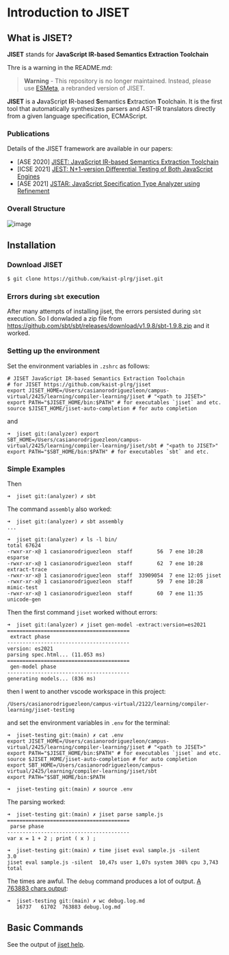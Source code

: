 # Introduction to JISET

## What is JISET?

**JISET** stands for **JavaScript IR-based Semantics Extraction Toolchain**

Thre is a warning in the README.md:

> **Warning** - This repository is no longer maintained. Instead, please use
> [ESMeta](https://github.com/es-meta/esmeta), a rebranded version of JISET.

**JISET** is a **J**avaScript **I**R-based **S**emantics **E**xtraction
**T**oolchain. It is the first tool that automatically synthesizes parsers and
AST-IR translators directly from a given language specification, ECMAScript.

### Publications

Details of the JISET framework are available in our papers:
- [ASE 2020] [JISET: JavaScript IR-based Semantics Extraction
  Toolchain](https://doi.org/10.1145/3324884.3416632)
- [ICSE 2021] [JEST: N+1-version Differential Testing of Both JavaScript
  Engines](https://doi.org/10.1109/ICSE43902.2021.00015)
- [ASE 2021] [JSTAR: JavaScript Specification Type Analyzer using
  Refinement](https://ieeexplore.ieee.org/document/9678781)

### Overall Structure

![image](https://user-images.githubusercontent.com/6766660/124231185-e91d3380-db4a-11eb-95b5-dc43f4341ff2.png)

## Installation

### Download JISET
```bash
$ git clone https://github.com/kaist-plrg/jiset.git
```

### Errors during `sbt` execution

After many attempts of installing jiset, the errors persisted during `sbt` execution.
So I donwladed a zip file from https://github.com/sbt/sbt/releases/download/v1.9.8/sbt-1.9.8.zip and it worked.

### Setting up the environment

Set the environment variables in `.zshrc` as follows:

```
# JISET JavaScript IR-based Semantics Extraction Toolchain
# for JISET https://github.com/kaist-plrg/jiset
export JISET_HOME=/Users/casianorodriguezleon/campus-virtual/2425/learning/compiler-learning/jiset # "<path to JISET>" 
export PATH="$JISET_HOME/bin:$PATH" # for executables `jiset` and etc.
source $JISET_HOME/jiset-auto-completion # for auto completion
```

and

```
➜  jiset git:(analyzer) export SBT_HOME=/Users/casianorodriguezleon/campus-virtual/2425/learning/compiler-learning/jiset/sbt # "<path to JISET>"
export PATH="$SBT_HOME/bin:$PATH" # for executables `sbt` and etc. 
```

### Simple Examples

Then 

```
➜  jiset git:(analyzer) ✗ sbt
```

The command `assembly` also worked:

```
➜  jiset git:(analyzer) ✗ sbt assembly
...

➜  jiset git:(analyzer) ✗ ls -l bin/                             
total 67624
-rwxr-xr-x@ 1 casianorodriguezleon  staff        56  7 ene 10:28 esparse
-rwxr-xr-x@ 1 casianorodriguezleon  staff        62  7 ene 10:28 extract-trace
-rwxr-xr-x@ 1 casianorodriguezleon  staff  33909054  7 ene 12:05 jiset
-rwxr-xr-x@ 1 casianorodriguezleon  staff        59  7 ene 10:28 mimic-test
-rwxr-xr-x@ 1 casianorodriguezleon  staff        60  7 ene 11:35 unicode-gen
```

Then the first command `jiset` worked without errors:

```
➜  jiset git:(analyzer) ✗ jiset gen-model -extract:version=es2021
========================================
 extract phase
----------------------------------------
version: es2021
parsing spec.html... (11.053 ms)
========================================
 gen-model phase
----------------------------------------
generating models... (836 ms)
```

then I went to another vscode workspace in this project:

```
/Users/casianorodriguezleon/campus-virtual/2122/learning/compiler-learning/jiset-testing
```

and set the environment variables in `.env` for the terminal:


```
➜  jiset-testing git:(main) ✗ cat .env
export JISET_HOME=/Users/casianorodriguezleon/campus-virtual/2425/learning/compiler-learning/jiset # "<path to JISET>" 
export PATH="$JISET_HOME/bin:$PATH" # for executables `jiset` and etc.
source $JISET_HOME/jiset-auto-completion # for auto completion
export SBT_HOME=/Users/casianorodriguezleon/campus-virtual/2425/learning/compiler-learning/jiset/sbt
export PATH="$SBT_HOME/bin:$PATH
```
```
➜  jiset-testing git:(main) ✗ source .env
```

The parsing worked:

```
➜  jiset-testing git:(main) ✗ jiset parse sample.js 
========================================
 parse phase
----------------------------------------
var x = 1 + 2 ; print ( x ) ;

➜  jiset-testing git:(main) ✗ time jiset eval sample.js -silent
3.0
jiset eval sample.js -silent  10,47s user 1,07s system 308% cpu 3,743 total
```

The times are awful. The `debug` command produces a lot of output.  [A 763883 chars output](debug.log.md):

```
➜  jiset-testing git:(main) ✗ wc debug.log.md 
   16737   61702  763883 debug.log.md
```

## Basic Commands

See the output of [jiset help](jiset-help.md).